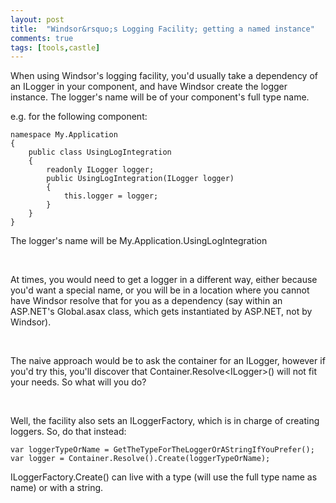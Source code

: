 ```yaml
---
layout: post
title:  "Windsor&rsquo;s Logging Facility; getting a named instance"
comments: true
tags: [tools,castle]
---
```



When using Windsor's logging facility, you'd usually take a dependency of an ILogger in your component, and have Windsor create the logger instance. The logger's name will be of your component's full type name.

e.g. for the following component:

```
namespace My.Application
{
	public class UsingLogIntegration
	{
		readonly ILogger logger;
		public UsingLogIntegration(ILogger logger)
		{
			this.logger = logger;
		}
	}
}
```

The logger's name will be My.Application.UsingLogIntegration

&#160;

At times, you would need to get a logger in a different way, either because you'd want a special name, or you will be in a location where you cannot have Windsor resolve that for you as a dependency (say within an ASP.NET's Global.asax class, which gets instantiated by ASP.NET, not by Windsor).

&#160;

The naive approach would be to ask the container for an ILogger, however if you'd try this, you'll discover that Container.Resolve&lt;ILogger&gt;() will not fit your needs. So what will you do?

&#160;

Well, the facility also sets an ILoggerFactory, which is in charge of creating loggers. So, do that instead:

```
var loggerTypeOrName = GetTheTypeForTheLoggerOrAStringIfYouPrefer();
var logger = Container.Resolve().Create(loggerTypeOrName);
```

ILoggerFactory.Create() can live with a type (will use the full type name as name) or with a string.

